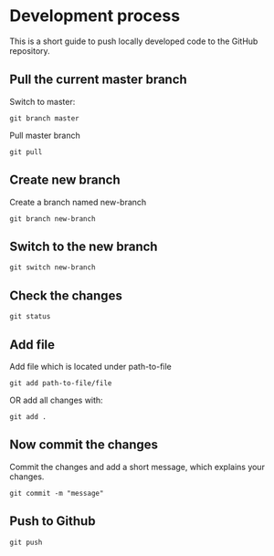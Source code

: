 # Development process 

This is a short guide to push locally developed code to the GitHub repository. 

## Pull the current master branch 

Switch to master:

```
git branch master
```

Pull master branch 

```
git pull 
```

## Create new branch 

Create a branch named new-branch 

```
git branch new-branch 
```

## Switch to the new branch 

```
git switch new-branch 
```

## Check the changes 

```
git status
```

## Add file 

Add file which is located under path-to-file

```
git add path-to-file/file 
```

OR add all changes with:

```
git add .
```

## Now commit the changes 

Commit the changes and add a short message, which explains your changes. 

```
git commit -m "message"
```

## Push to Github 

```
git push 
```